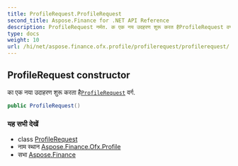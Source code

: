```yaml
---
title: ProfileRequest.ProfileRequest
second_title: Aspose.Finance for .NET API Reference
description: ProfileRequest नर्मत. क एक नय उदहरण शुरू करत हैProfileRequest वर्ग.
type: docs
weight: 10
url: /hi/net/aspose.finance.ofx.profile/profilerequest/profilerequest/
---
```

## ProfileRequest constructor

का एक नया उदाहरण शुरू करता है[`ProfileRequest`](../) वर्ग.

```csharp
public ProfileRequest()
```

### यह सभी देखें

* class [ProfileRequest](../)
* नाम स्थान [Aspose.Finance.Ofx.Profile](../../profilerequest/)
* सभा [Aspose.Finance](../../../)


